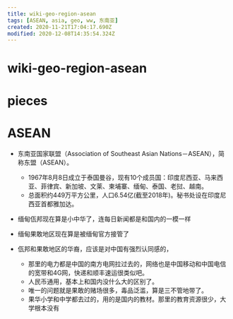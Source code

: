 ```yaml
---
title: wiki-geo-region-asean
tags: [ASEAN, asia, geo, ww, 东南亚]
created: 2020-11-21T17:04:17.690Z
modified: 2020-12-08T14:35:54.324Z
---
```


# wiki-geo-region-asean

# pieces

# ASEAN

- 东南亚国家联盟（Association of Southeast Asian Nations－ASEAN），简称东盟（ASEAN）。
  - 1967年8月8日成立于泰国曼谷，现有10个成员国：印度尼西亚、马来西亚、菲律宾、新加坡、文莱、柬埔寨、缅甸、泰国、老挝、越南。
  - 总面积约449万平方公里，人口6.54亿(截至2018年)。秘书处设在印度尼西亚首都雅加达。

- 缅甸佤邦现在算是小中华了，连每日新闻都是和国内的一模一样
- 缅甸果敢地区现在算是被缅甸官方接管了
- 佤邦和果敢地区的华裔，应该是对中国有强烈认同感的，
  - 那里的电力都是中国的南方电网拉过去的，网络也是中国移动和中国电信的宽带和4G网，快递和顺丰速运很类似吧。
  - 人民币通用，基本上和国内没什么大的区别了。
  - 唯一的问题就是果敢的赌场很多，毒品泛滥，算是三不管地带了。
  - 果华小学和中学都去过的，用的是国内的教材。那里的教育资源很少，大学根本没有
